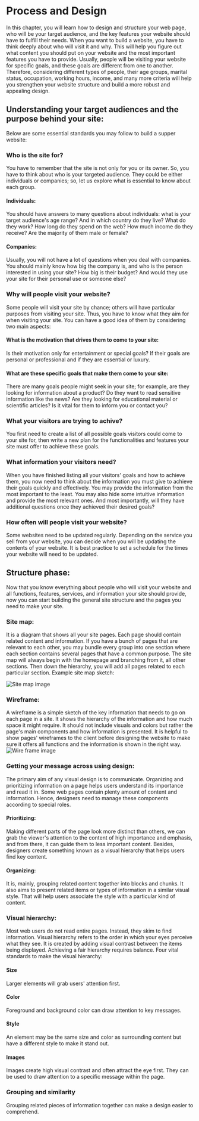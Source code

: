 # Process and Design

In this chapter, you will learn how to design and structure your web page, who will be your target audience, and the key features your website should have to fulfill their needs. 
When you want to build a website, you have to think deeply about who will visit it and why. This will help you figure out what content you should put on your website and the most important features you have to provide. Usually, people will be visiting your website for specific goals, and these goals are different from one to another. Therefore, considering different types of people, their age groups, marital status, occupation, working hours, income, and many more criteria will help you strengthen your website structure and build a more robust and appealing design.
## Understanding your target audiences and the purpose behind your site:

Below are some essential standards you may follow to build a supper website:
### Who is the site for?
You have to remember that the site is not only for you or its owner. So, you have to think about who is your targeted audience. They could be either individuals or companies; so, let us explore what is essential to know about each group.
#### Individuals:
You should have answers to many questions about individuals: what is your target audience's age range? And in which country do they live? What do they work? How long do they spend on the web? How much income do they receive? Are the majority of them male or female? 
#### Companies:
Usually, you will not have a lot of questions when you deal with companies. You should mainly know how big the company is, and who is the person interested in using your site? How big is their budget? And would they use your site for their personal use or someone else? 
### Why will people visit your website?
Some people will visit your site by chance; others will have particular purposes from visiting your site. Thus, you have to know what they aim for when visiting your site. You can have a good idea of them by considering two main aspects: 
#### What is the motivation that drives them to come to your site: 
Is their motivation only for entertainment or special goals? If their goals are personal or professional and if they are essential or luxury.
#### What are these specific goals that make them come to your site:
There are many goals people might seek in your site; for example, are they looking for information about a product? Do they want to read sensitive information like the news? Are they looking for educational material or scientific articles? Is it vital for them to inform you or contact you? 
### What your visitors are trying to achive?
You first need to create a list of all possible goals visitors could come to your site for, then write a new plan for the functionalities and features your site must offer to achieve these goals. 
### What information your visitors need? 
When you have finished listing all your visitors' goals and how to achieve them, you now need to think about the information you must give to achieve their goals quickly and effectively. You may provide the information from the most important to the least. You may also hide some intuitive information and provide the most relevant ones. And most importantly, will they have additional questions once they achieved their desired goals?
### How often will people visit your website?
Some websites need to be updated regularly. Depending on the service you sell from your website, you can decide when you will be updating the contents of your website. It is best practice to set a schedule for the times your website will need to be updated. 
## Structure phase:
Now that you know everything about people who will visit your website and all functions, features, services, and information your site should provide, now you can start building the general site structure and the pages you need to make your site.
### Site map:
It is a diagram that shows all your site pages. Each page should contain related content and information. If you have a bunch of pages that are relevant to each other, you may bundle every group into one section where each section contains several pages that have a common purpose. 
The site map will always begin with the homepage and branching from it, all other sections. Then down the hierarchy, you will add all pages related to each particular section.
Example site map sketch:


![Site map image](../images/sketch.png)


### Wireframe:
A wireframe is a simple sketch of the key information that needs to go on each page in a site. It shows the hierarchy of the information and how much space it might require.
It should not include visuals and colors but rather the page's main components and how information is presented. It is helpful to show pages' wireframes to the client before designing the website to make sure it offers all functions and the information is shown in the right way.
 ![Wire frame image](../images/wireframe.png)
### Getting your message across using design:
The primary aim of any visual design is to communicate. Organizing and prioritizing information on a page helps users understand its importance and read it in.
Some web pages contain plenty amount of content and information. Hence, designers need to manage these components according to special roles.
#### Prioritizing:
Making different parts of the page look more distinct than others, we can grab the viewer's attention to the content of high importance and emphasis, and from there, it can guide them to less important content. Besides, designers create something known as a visual hierarchy that helps users find key content.
#### Organizing:
It is, mainly, grouping related content together into blocks and chunks. It also aims to present related items or types of information in a similar visual style. That will help users associate the style with a particular kind of content.
### Visual hierarchy:
Most web users do not read entire pages. Instead, they skim to find information. Visual hierarchy refers to the order in which your eyes perceive what they see. It is created by adding visual contrast between the items being displayed. Achieving a fair hierarchy requires balance.
Four vital standards to make the visual hierarchy:
#### Size
Larger elements will grab users' attention first.
#### Color
Foreground and background color can draw attention to key messages.
#### Style	
An element may be the same size and color as surrounding content but have a different style to make it stand out.
#### Images
Images create high visual contrast and often attract the eye first. They can be used to draw attention to a specific message within the page.
### Grouping and similarity
Grouping related pieces of information together can make a design easier to comprehend.
